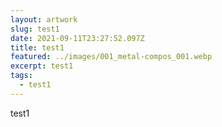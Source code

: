 ```yaml
---
layout: artwork
slug: test1
date: 2021-09-11T23:27:52.097Z
title: test1
featured: ../images/001_metal-compos_001.webp
excerpt: test1
tags:
  - test1
---
```

test1